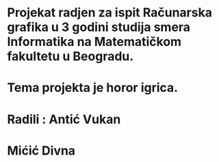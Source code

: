 # Projekat radjen za ispit Računarska grafika u 3 godini studija smera Informatika na Matematičkom fakultetu u Beogradu.
# Tema projekta je horor igrica.
# Radili : Antić Vukan 
#          Mićić Divna

